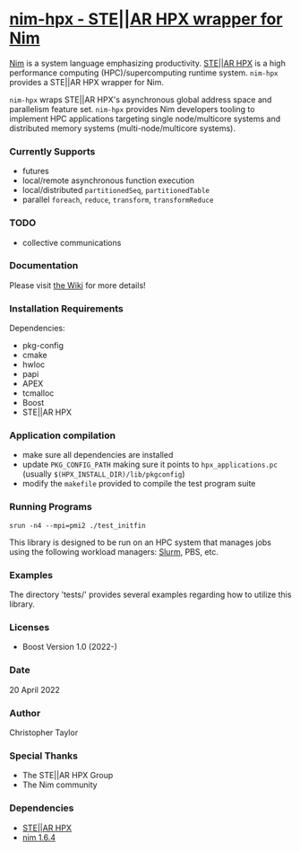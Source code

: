<!-- Copyright (c) 2022 Christopher Taylor                                          -->
<!--                                                                                -->
<!--   Distributed under the Boost Software License, Version 1.0. (See accompanying -->
<!--   file LICENSE_1_0.txt or copy at http://www.boost.org/LICENSE_1_0.txt)        -->
# [nim-hpx - STE||AR HPX wrapper for Nim](https://github.com/ct-clmsn/nim-hpx)

[Nim](https://nim-lang.org) is a system language emphasizing productivity. [STE||AR HPX](https://github.com/STEllAR-GROUP/hpx)
is a high performance computing (HPC)/supercomputing runtime
system. `nim-hpx` provides a STE||AR HPX wrapper for Nim.

`nim-hpx` wraps STE||AR HPX's asynchronous global address space and
parallelism feature set. `nim-hpx` provides Nim developers tooling to
implement HPC applications targeting single node/multicore systems and
distributed memory systems (multi-node/multicore systems).

### Currently Supports

* futures
* local/remote asynchronous function execution
* local/distributed `partitionedSeq`, `partitionedTable`
* parallel `foreach`, `reduce`, `transform`, `transformReduce`

### TODO

* collective communications

### Documentation

Please visit [the Wiki](https://github.com/ct-clmsn/nim-hpx/wiki/Main) for more details!

### Installation Requirements

Dependencies:

* pkg-config
* cmake
* hwloc
* papi
* APEX
* tcmalloc
* Boost
* STE||AR HPX

### Application compilation

* make sure all dependencies are installed
* update `PKG_CONFIG_PATH` making sure it points to `hpx_applications.pc` (usually `$(HPX_INSTALL_DIR)/lib/pkgconfig`)
* modify the `makefile` provided to compile the test program suite

### Running Programs

```
srun -n4 --mpi=pmi2 ./test_initfin
```

This library is designed to be run on an HPC system that manages
jobs using the following workload managers: [Slurm](https://slurm.schedmd.com), PBS, etc.

### Examples

The directory 'tests/' provides several examples regarding how to utilize this library.

### Licenses

* Boost Version 1.0 (2022-)

### Date

20 April 2022

### Author

Christopher Taylor

### Special Thanks

* The STE||AR HPX Group
* The Nim community

### Dependencies

* [STE||AR HPX](https://github.com/STEllAR-GROUP/hpx)
* [nim 1.6.4](https://nim-lang.org)
